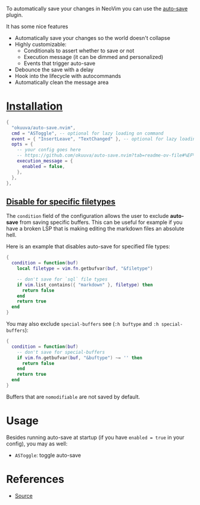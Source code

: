 To automatically save your changes in NeoVim you can use the [auto-save](https://github.com/okuuva/auto-save.nvim?tab=readme-ov-file#%EF%B8%8F-configuration) plugin.

It has some nice features

- Automatically save your changes so the world doesn't collapse
- Highly customizable:
  - Conditionals to assert whether to save or not
  - Execution message (it can be dimmed and personalized)
  - Events that trigger auto-save
- Debounce the save with a delay
- Hook into the lifecycle with autocommands
- Automatically clean the message area

# [Installation ](https://github.com/okuuva/auto-save.nvim?tab=readme-ov-file#-installation) 
```lua 
{
  "okuuva/auto-save.nvim",
  cmd = "ASToggle", -- optional for lazy loading on command
  event = { "InsertLeave", "TextChanged" }, -- optional for lazy loading on trigger events
  opts = {
    -- your config goes here
    -- https://github.com/okuuva/auto-save.nvim?tab=readme-ov-file#%EF%B8%8F-configuration
    execution_message = {
      enabled = false,
    },
  },
},
```

## [Disable for specific filetypes](https://github.com/okuuva/auto-save.nvim?tab=readme-ov-file#condition)

The `condition` field of the configuration allows the user to exclude **auto-save** from saving specific buffers. This can be useful for example if you have a broken LSP that is making editing the markdown files an absolute hell.

Here is an example that disables auto-save for specified file types:

```lua
{
  condition = function(buf)
    local filetype = vim.fn.getbufvar(buf, "&filetype")

    -- don't save for `sql` file types
    if vim.list_contains({ "markdown" }, filetype) then
      return false
    end
    return true
  end
}
```

You may also exclude `special-buffers` see (`:h buftype` and `:h special-buffers`):

```lua
{
  condition = function(buf)
    -- don't save for special-buffers
    if vim.fn.getbufvar(buf, "&buftype") ~= '' then
      return false
    end
    return true
  end
}
```

Buffers that are `nomodifiable` are not saved by default.

# Usage


Besides running auto-save at startup (if you have `enabled = true` in your config), you may as well:

- `ASToggle`: toggle auto-save

# References

- [Source](https://github.com/okuuva/auto-save.nvim)
